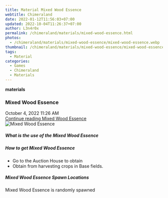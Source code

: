 ```yaml
---
title: Material Mixed Wood Essence
webtitle: Chimeraland
date: 2022-01-12T11:56:03+07:00
updated: 2022-10-04T11:26:37+07:00
author: L3n4r0x
permalink: /chimeraland/materials/mixed-wood-essence.html
photos:
  - /chimeraland/materials/mixed-wood-essence/mixed-wood-essence.webp
thumbnail: /chimeraland/materials/mixed-wood-essence/mixed-wood-essence.webp
tags:
  - Material
categories:
  - Games
  - Chimeraland
  - Materials
---
```


<section id="bootstrap-wrapper">
  <link
    rel="stylesheet"
    href="https://cdn.statically.io/gh/dimaslanjaka/Web-Manajemen/40ac3225/css/bootstrap-4.5-wrapper.css"
  />
  <div
    class="row g-0 border rounded overflow-hidden flex-md-row mb-4 shadow-sm position-relative"
  >
    <div class="col p-4 d-flex flex-column position-static">
      <strong class="d-inline-block mb-2 text-success">materials</strong>
      <h3 class="mb-0">Mixed Wood Essence</h3>
      <div class="mb-1 text-muted">October 4, 2022 11:26 AM</div>
      <a
        href="/chimeraland/materials/mixed-wood-essence.html"
        class="stretched-link d-none"
        >Continue reading Mixed Wood Essence</a
      >
    </div>
    <div class="col-auto d-none d-lg-block">
      <img
        src="/chimeraland/materials/mixed-wood-essence/mixed-wood-essence.webp"
        alt="Mixed Wood Essence"
      />
    </div>
  </div>
  <div class="row">
    <div class="col-lg-6 col-12 mb-2">
      <div class="card">
        <div class="card-body">
          <h5 class="card-title">What is the use of the Mixed Wood Essence</h5>
          <div class="card-text"><ul></ul></div>
        </div>
      </div>
    </div>
    <div class="col-lg-6 col-12 mb-2">
      <div class="card">
        <div class="card-body">
          <h5 class="card-title">How to get Mixed Wood Essence</h5>
          <div class="card-text">
            <ul>
              <li>Go to the Auction House to obtain</li>
              <li>Obtain from harvesting crops in Base fields.</li>
            </ul>
          </div>
        </div>
      </div>
    </div>
    <div class="col-12 mb-2">
      <h5>Mixed Wood Essence Spawn Locations</h5>
      <p>Mixed Wood Essence is randomly spawned</p>
    </div>
  </div>
</section>